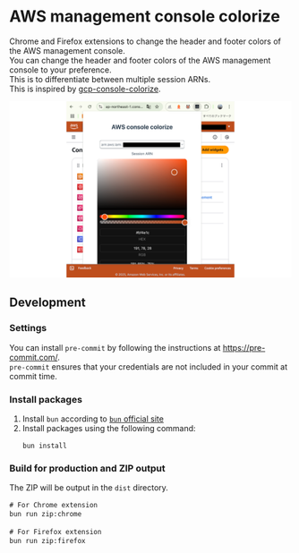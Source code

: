 # AWS management console colorize

Chrome and Firefox extensions to change the header and footer colors of the AWS management console.  
You can change the header and footer colors of the AWS management console to your preference.  
This is to differentiate between multiple session ARNs.  
This is inspired by [gcp-console-colorize](https://github.com/yfuruyama/gcp-console-colorize).

![screenshot](screenshot.png)

## Development

### Settings

You can install `pre-commit` by following the instructions at <https://pre-commit.com/>.  
`pre-commit` ensures that your credentials are not included in your commit at commit time.

### Install packages

1. Install `bun` according to [`bun` official site](https://bun.sh/docs/installation)
2. Install packages using the following command:
   ```Shell
   bun install
   ```

### Build for production and ZIP output

The ZIP will be output in the `dist` directory.

```shell
# For Chrome extension
bun run zip:chrome

# For Firefox extension
bun run zip:firefox
```
